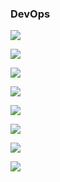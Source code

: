 ### DevOps

![](https://gitee.com/enioy/img/raw/master/K8S/20201219141719.png) 

![](https://gitee.com/enioy/img/raw/master/K8S/20201219141821.png) 

![](https://gitee.com/enioy/img/raw/master/K8S/20201219141846.png) 



![](https://gitee.com/enioy/img/raw/master/K8S/20201219142043.png) 

![](https://gitee.com/enioy/img/raw/master/K8S/20201219142106.png) 

![](https://gitee.com/enioy/img/raw/master/K8S/20201219142132.png) 

![](https://gitee.com/enioy/img/raw/master/K8S/20201219142750.png) 

![](https://gitee.com/enioy/img/raw/master/K8S/20201219143638.png)





 



 

